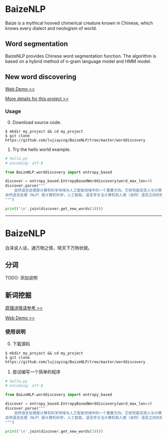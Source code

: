 # BaizeNLP

Baize is a mythical hooved chimerical creature known in Chinese, which knows every dialect and neologism of world.

## Word segmentation

BaizeNLP provides Chinese word segmentation function. The algorithm is based on a hybrid method of n-gram language model and HMM model.

## New word discovering

[Web Demo >>](https://baizenlp.leanapp.cn/baize/)

[More details for this project >>](https://lujiaying.github.io/posts/2018/01/new-words-mining/)

### Usage

0. Download source code.

```
$ mkdir my_project && cd my_project
$ git clone https://github.com/lujiaying/BaizeNLP/tree/master/worddiscovery
```

1. Try the hello world example.
```python
# hello.py
# encoding: utf-8

from BaizeNLP.worddiscovery import entropy_based

discover = entropy_based.EntropyBasedWorddiscovery(word_max_len=4)
discover.parse("""
    自然语言处理是计算机科学领域与人工智能领域中的一个重要方向。它研究能实现人与计算机之间用自然语言进行有效通信的各种理论和方法。自然语言处理是一门融语言学、计算机科学、数学于一体的科学。因此，这一领域的研究将涉及自然语言，即人们日常使用的语言，所以它与语言学的研究有着密切的联系，但又有重要的区别。自然语言处理并不是一般地研究自然语言，而在于研制能有效地实现自然语言通信的计算机系统，特别是其中的软件系统。因而它是计算机科学的一部分。
自然语言处理（NLP）是计算机科学，人工智能，语言学关注计算机和人类（自然）语言之间的相互作用的领域。
""")

print('\n'.join(discover.get_new_words(10)))
```

-------------------------------------------

# BaizeNLP
白泽说人话，通万物之情，晓天下万物状貌。

## 分词

TODO: 添加说明


## 新词挖掘

[原理详情请参考 >>](https://lujiaying.github.io/posts/2018/01/new-words-mining/)

[Web Demo >>](https://baizenlp.leanapp.cn/baize/)

### 使用说明

0. 下载源码

```
$ mkdir my_project && cd my_project
$ git clone https://github.com/lujiaying/BaizeNLP/tree/master/worddiscovery
```

1. 尝试编写一个简单的程序
```python
# hello.py
# encoding: utf-8

from BaizeNLP.worddiscovery import entropy_based

discover = entropy_based.EntropyBasedWorddiscovery(word_max_len=4)
discover.parse("""
    自然语言处理是计算机科学领域与人工智能领域中的一个重要方向。它研究能实现人与计算机之间用自然语言进行有效通信的各种理论和方法。自然语言处理是一门融语言学、计算机科学、数学于一体的科学。因此，这一领域的研究将涉及自然语言，即人们日常使用的语言，所以它与语言学的研究有着密切的联系，但又有重要的区别。自然语言处理并不是一般地研究自然语言，而在于研制能有效地实现自然语言通信的计算机系统，特别是其中的软件系统。因而它是计算机科学的一部分。
自然语言处理（NLP）是计算机科学，人工智能，语言学关注计算机和人类（自然）语言之间的相互作用的领域。
""")

print('\n'.join(discover.get_new_words(10)))
```
